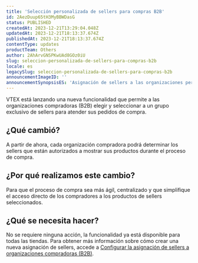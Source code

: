 ```yaml
---
title: 'Selección personalizada de sellers para compras B2B'
id: 2AezDuup65tH3MyBBWDasG
status: PUBLISHED
createdAt: 2023-12-21T13:29:04.048Z
updatedAt: 2023-12-21T18:13:37.674Z
publishedAt: 2023-12-21T18:13:37.674Z
contentType: updates
productTeam: Others
author: 2AhArvGNSPKwUAd8GOz0iU
slug: seleccion-personalizada-de-sellers-para-compras-b2b
locale: es
legacySlug: seleccion-personalizada-de-sellers-para-compras-b2b
announcementImageID: ''
announcementSynopsisES: 'Asignación de sellers a las organizaciones permite que estas tengan sus pedidos atendidos por sellers seleccionados.'
---
```


VTEX está lanzando una nueva funcionalidad que permite a las organizaciones compradoras (B2B) elegir y seleccionar a un grupo exclusivo de sellers para atender sus pedidos de compra.

## ¿Qué cambió?

A partir de ahora, cada organización compradora podrá determinar los sellers que están autorizados a mostrar sus productos durante el proceso de compra.

## ¿Por qué realizamos este cambio?

Para que el proceso de compra sea más ágil, centralizado y que simplifique el acceso directo de los compradores a los productos de sellers seleccionados.

## ¿Qué se necesita hacer?

No se requiere ninguna acción, la funcionalidad ya está disponible para todas las tiendas.
Para obtener más información sobre cómo crear una nueva asignación de sellers, accede a [Configurar la asignación de sellers a organizaciones compradoras (B2B)](https://help.vtex.com/es/tutorial/configurando-atribuicao-de-sellers-a-organizacoes-compradoras-b2b-xky--3VJtKNbLpVAl71uVdaOqpE).
